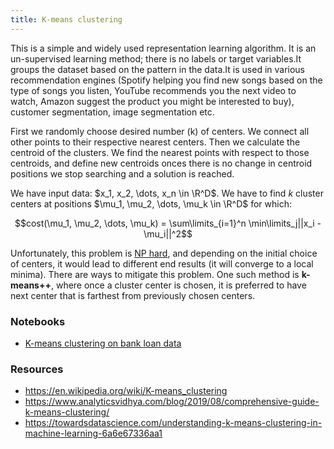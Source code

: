```yaml
---
title: K-means clustering
---
```


This is a simple and widely used representation learning algorithm. It is an
un-supervised learning method; there is no labels or target variables.It groups
the dataset based on the pattern in the data.It is used in various
recommendation engines (Spotify helping you find new songs based on the type of
songs you listen, YouTube recommends you the next video to watch, Amazon suggest
the product you might be interested to buy), customer segmentation, image
segmentation etc.

First we randomly choose desired number (k) of centers. We connect all other
points to their respective nearest centers. Then we calculate the centroid of
the clusters. We find the nearest points with respect to those centroids, and
define new centroids onces there is no change in centroid positions we stop
searching and a solution is reached.

We have input data: $x_1, x_2, \dots, x_n \in \R^D$. We have to find $k$ cluster
centers at positions $\mu_1, \mu_2, \dots, \mu_k \in \R^D$ for which:

$$cost(\mu_1, \mu_2, \dots, \mu_k) = \sum\limits_{i=1}^n \min\limits_j||x_i -\mu_i||^2$$

Unfortunately, this problem is [NP hard](
https://en.wikipedia.org/wiki/NP_(complexity)), and depending on the initial
choice of centers, it would lead to different end results (it will converge to a
local minima). There are ways to mitigate this problem. One such method is
**k-means++**, where once a cluster center is chosen, it is preferred to have
next center that is farthest from previously chosen centers.

### Notebooks
- [K-means clustering on bank loan data](
https://github.com/pranabdas/machine-learning/blob/master/notebooks/k-means-clustering.ipynb)


### Resources
- <https://en.wikipedia.org/wiki/K-means_clustering>
- <https://www.analyticsvidhya.com/blog/2019/08/comprehensive-guide-k-means-clustering/>
- <https://towardsdatascience.com/understanding-k-means-clustering-in-machine-learning-6a6e67336aa1>
